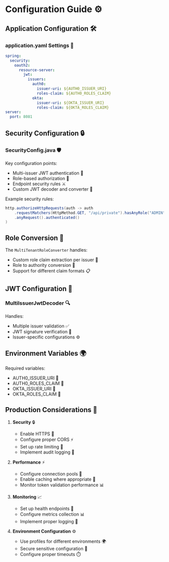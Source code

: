 # Configuration Guide ⚙️

## Application Configuration 🛠️

### application.yaml Settings 📝

```yaml
spring:
  security:
    oauth2:
      resource-server:
        jwt:
          issuers:
            auth0:
              issuer-uri: ${AUTH0_ISSUER_URI}
              roles-claim: ${AUTH0_ROLES_CLAIM}
            okta:
              issuer-uri: ${OKTA_ISSUER_URI}
              roles-claim: ${OKTA_ROLES_CLAIM}
server:
  port: 8081
```

## Security Configuration 🔒

### SecurityConfig.java 🛡️

Key configuration points:

- Multi-issuer JWT authentication 🔑
- Role-based authorization 👥
- Endpoint security rules ⚔️
- Custom JWT decoder and converter 🔄

Example security rules:

```java
http.authorizeHttpRequests(auth -> auth
    .requestMatchers(HttpMethod.GET, "/api/private").hasAnyRole("ADMIN", "user")
    .anyRequest().authenticated()
)
```

## Role Conversion 🔄

The `MultiTenantRoleConverter` handles:

- Custom role claim extraction per issuer 📎
- Role to authority conversion 🔄
- Support for different claim formats 📋

## JWT Configuration 🎫

### MultiIssuerJwtDecoder 🔍

Handles:

- Multiple issuer validation ✅
- JWT signature verification 🔏
- Issuer-specific configurations ⚙️

## Environment Variables 🌍

Required variables:

- AUTH0_ISSUER_URI 🔑
- AUTH0_ROLES_CLAIM 👥
- OKTA_ISSUER_URI 🔑
- OKTA_ROLES_CLAIM 👥

## Production Considerations 🚀

1. **Security** 🔒

   - Enable HTTPS 🔐
   - Configure proper CORS ⚡
   - Set up rate limiting 🚦
   - Implement audit logging 📝

2. **Performance** ⚡

   - Configure connection pools 🌊
   - Enable caching where appropriate 💾
   - Monitor token validation performance 📊

3. **Monitoring** 📈

   - Set up health endpoints 💓
   - Configure metrics collection 📊
   - Implement proper logging 📝

4. **Environment Configuration** ⚙️
   - Use profiles for different environments 🌍
   - Secure sensitive configuration 🔐
   - Configure proper timeouts ⏱️
